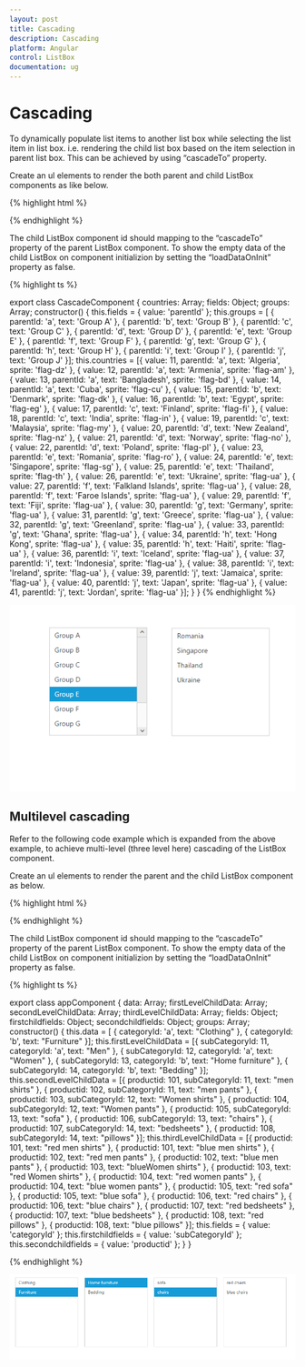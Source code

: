 ```yaml
---
layout: post
title: Cascading
description: Cascading
platform: Angular
control: ListBox
documentation: ug
---
```


# Cascading

To dynamically populate list items to another list box while selecting the list item in list box. i.e. rendering the child list box based on the item selection in parent list box. This can be achieved by using “cascadeTo” property.

Create an ul elements to render the both parent and child ListBox components as like below.

{% highlight html %}

 <div class="frame">
     <div class="contents">
         <ej-listbox id="groupsList" [dataSource]="groups" [fields]="fields" cascadeTo="countryList"></ej-listbox>
     </div>
     <div class="contents">
        <ej-listbox id="countryList" [loadDataOnInit]="false" [dataSource]="countries"></ej-listbox>
     </div>
 </div>
        
{% endhighlight %}

The child ListBox component id should mapping to the “cascadeTo” property of the parent ListBox component. To show the empty data of the child ListBox on component initializion by setting the “loadDataOnInit” property as false.

{% highlight ts %}
            
export class CascadeComponent {
    countries: Array<any>;
    fields: Object;
    groups: Array<any>;
    constructor() {
        this.fields = { value: 'parentId' };
        this.groups = [
            { parentId: 'a', text: 'Group A' },
            { parentId: 'b', text: 'Group B' },
            { parentId: 'c', text: 'Group C' },
            { parentId: 'd', text: 'Group D' },
            { parentId: 'e', text: 'Group E' },
            { parentId: 'f', text: 'Group F' },
            { parentId: 'g', text: 'Group G' },
            { parentId: 'h', text: 'Group H' },
            { parentId: 'i', text: 'Group I' },
            { parentId: 'j', text: 'Group J' }];
        this.countries = [{ value: 11, parentId: 'a', text: 'Algeria', sprite: 'flag-dz' },
        { value: 12, parentId: 'a', text: 'Armenia', sprite: 'flag-am' },
        { value: 13, parentId: 'a', text: 'Bangladesh', sprite: 'flag-bd' },
        { value: 14, parentId: 'a', text: 'Cuba', sprite: 'flag-cu' },
        { value: 15, parentId: 'b', text: 'Denmark', sprite: 'flag-dk' },
        { value: 16, parentId: 'b', text: 'Egypt', sprite: 'flag-eg' },
        { value: 17, parentId: 'c', text: 'Finland', sprite: 'flag-fi' },
        { value: 18, parentId: 'c', text: 'India', sprite: 'flag-in' },
        { value: 19, parentId: 'c', text: 'Malaysia', sprite: 'flag-my' },
        { value: 20, parentId: 'd', text: 'New Zealand', sprite: 'flag-nz' },
        { value: 21, parentId: 'd', text: 'Norway', sprite: 'flag-no' },
        { value: 22, parentId: 'd', text: 'Poland', sprite: 'flag-pl' },
        { value: 23, parentId: 'e', text: 'Romania', sprite: 'flag-ro' },
        { value: 24, parentId: 'e', text: 'Singapore', sprite: 'flag-sg' },
        { value: 25, parentId: 'e', text: 'Thailand', sprite: 'flag-th' },
        { value: 26, parentId: 'e', text: 'Ukraine', sprite: 'flag-ua' },
        { value: 27, parentId: 'f', text: 'Falkland Islands', sprite: 'flag-ua' },
        { value: 28, parentId: 'f', text: 'Faroe Islands', sprite: 'flag-ua' },
        { value: 29, parentId: 'f', text: 'Fiji', sprite: 'flag-ua' },
        { value: 30, parentId: 'g', text: 'Germany', sprite: 'flag-ua' },
        { value: 31, parentId: 'g', text: 'Greece', sprite: 'flag-ua' },
        { value: 32, parentId: 'g', text: 'Greenland', sprite: 'flag-ua' },
        { value: 33, parentId: 'g', text: 'Ghana', sprite: 'flag-ua' },
        { value: 34, parentId: 'h', text: 'Hong Kong', sprite: 'flag-ua' },
        { value: 35, parentId: 'h', text: 'Haiti', sprite: 'flag-ua' },
        { value: 36, parentId: 'i', text: 'Iceland', sprite: 'flag-ua' },
        { value: 37, parentId: 'i', text: 'Indonesia', sprite: 'flag-ua' },
        { value: 38, parentId: 'i', text: 'Ireland', sprite: 'flag-ua' },
        { value: 39, parentId: 'j', text: 'Jamaica', sprite: 'flag-ua' },
        { value: 40, parentId: 'j', text: 'Japan', sprite: 'flag-ua' },
        { value: 41, parentId: 'j', text: 'Jordan', sprite: 'flag-ua' }];
    }
}
{% endhighlight %}

![](Cascading_images\Cascading_img1.png)

## Multilevel cascading

Refer to the following code example which is expanded from the above example, to achieve multi-level (three level here) cascading of the ListBox component.

Create an ul elements to render the parent and the child ListBox component as below.

{% highlight html %}

<div class="frame">
     <div class="contents">
        <ej-listbox id="groupsList" [dataSource]="data" [fields]="fields" cascadeTo="countryList"></ej-listbox>
     </div>
     <div class="contents">
        <ej-listbox id="countryList" [loadDataOnInit]="false" [dataSource]="firstLevelChildData" [fields]="firstchildfields" cascadeTo="productList"></ej-listbox>
     </div>
     <div class="contents">
        <ej-listbox id="productList" [loadDataOnInit]="false" [dataSource]="secondLevelChildData" [fields]="secondchildfields" cascadeTo="subproductList"></ej-listbox>
     </div>
     <div class="contents">
        <ej-listbox id="subproductList" [loadDataOnInit]="false" [dataSource]="thirdLevelChildData"></ej-listbox>
     </div>
 </div>

{% endhighlight %}

The child ListBox component id should mapping to the “cascadeTo” property of the parent ListBox component. To show the empty data of the child ListBox on component initializion by setting the “loadDataOnInit” property as false.

{% highlight ts %}

export class appComponent {
    data: Array<any>;
    firstLevelChildData: Array<any>;
    secondLevelChildData: Array<any>;
    thirdLevelChildData: Array<any>;
    fields: Object;
    firstchildfields: Object;
    secondchildfields: Object;
    groups: Array<any>;
    constructor() {
        this.data = [
            { categoryId: 'a', text: "Clothing" },
            { categoryId: 'b', text: "Furniture" }];
        this.firstLevelChildData = [{ subCategoryId: 11, categoryId: 'a', text: "Men" },
            { subCategoryId: 12, categoryId: 'a', text: "Women" },
            { subCategoryId: 13, categoryId: 'b', text: "Home furniture" },
            { subCategoryId: 14, categoryId: 'b', text: "Bedding" }];
        this.secondLevelChildData = [{ productid: 101, subCategoryId: 11, text: "men shirts" },
            { productid: 102, subCategoryId: 11, text: "men pants" },
            { productid: 103, subCategoryId: 12, text: "Women shirts" },
            { productid: 104, subCategoryId: 12, text: "Women pants" },
            { productid: 105, subCategoryId: 13, text: "sofa" },
            { productid: 106, subCategoryId: 13, text: "chairs" },
            { productid: 107, subCategoryId: 14, text: "bedsheets" },
            { productid: 108, subCategoryId: 14, text: "pillows" }];
        this.thirdLevelChildData = [{ productid: 101, text: "red men shirts" },
            { productid: 101, text: "blue men shirts" },
            { productid: 102, text: "red men pants" },
            { productid: 102, text: "blue men pants" },
            { productid: 103, text: "blueWomen shirts" },
            { productid: 103, text: "red Women shirts" },
            { productid: 104, text: "red women pants" },
            { productid: 104, text: "blue women pants" },
            { productid: 105, text: "red sofa" },
            { productid: 105, text: "blue sofa" },
            { productid: 106, text: "red chairs" },
            { productid: 106, text: "blue chairs" },
            { productid: 107, text: "red bedsheets" },
            { productid: 107, text: "blue bedsheets" },
            { productid: 108, text: "red pillows" },
            { productid: 108, text: "blue pillows" }];
        this.fields = { value: 'categoryId' };
        this.firstchildfields = { value: 'subCategoryId' };
        this.secondchildfields = { value: 'productid' };
    }
}

{% endhighlight %}

![](Cascading_images\Cascading_img2.png)